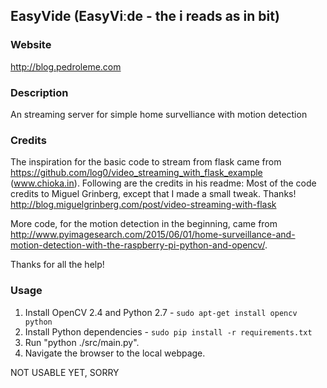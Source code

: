## EasyVide (EasyViːde - the i reads as in bit)

### Website
http://blog.pedroleme.com

### Description
An streaming server for simple home survelliance with motion detection

### Credits
The inspiration for the basic code to stream from flask came from https://github.com/log0/video_streaming_with_flask_example (www.chioka.in). Following are the credits in his readme: Most of the code credits to Miguel Grinberg, except that I made a small tweak. Thanks! http://blog.miguelgrinberg.com/post/video-streaming-with-flask

More code, for the motion detection in the beginning, came from http://www.pyimagesearch.com/2015/06/01/home-surveillance-and-motion-detection-with-the-raspberry-pi-python-and-opencv/.

Thanks for all the help!

### Usage
1. Install OpenCV 2.4 and Python 2.7 - `sudo apt-get install opencv python`
2. Install Python dependencies - `sudo pip install -r requirements.txt`
2. Run "python ./src/main.py".
3. Navigate the browser to the local webpage.

NOT USABLE YET, SORRY